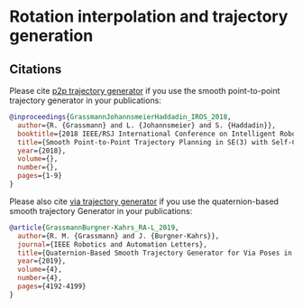# Rotation interpolation and trajectory generation

## Citations
Please cite [p2p trajectory generator](https://ieeexplore.ieee.org/abstract/document/8594339) if you use the smooth point-to-point trajectory generator in your publications:
```bibtex
@inproceedings{GrassmannJohannsmeierHaddadin_IROS_2018,
  author={R. {Grassmann} and L. {Johannsmeier} and S. {Haddadin}},
  booktitle={2018 IEEE/RSJ International Conference on Intelligent Robots and Systems (IROS)}, 
  title={Smooth Point-to-Point Trajectory Planning in SE(3) with Self-Collision and Joint Constraints Avoidance}, 
  year={2018},
  volume={},
  number={},
  pages={1-9}
}
```

Please also cite [via trajectory generator](https://ieeexplore.ieee.org/abstract/document/8772208) if you use the quaternion-based smooth trajectory Generator in your publications:
```bibtex
@article{GrassmannBurgner-Kahrs_RA-L_2019,
  author={R. M. {Grassmann} and J. {Burgner-Kahrs}},
  journal={IEEE Robotics and Automation Letters}, 
  title={Quaternion-Based Smooth Trajectory Generator for Via Poses in SE(3) Considering Kinematic Limits in Cartesian Space}, 
  year={2019},
  volume={4},
  number={4},
  pages={4192-4199}
}
```
